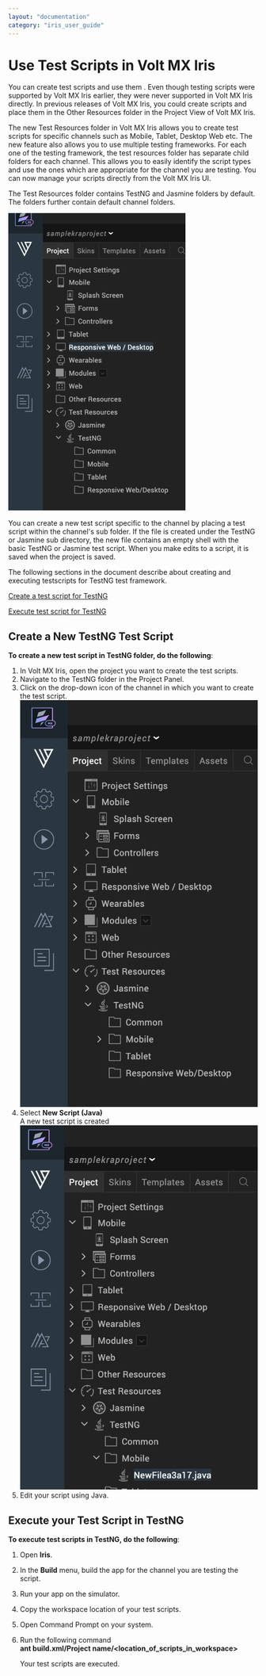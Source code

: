 ```yaml
---
layout: "documentation"
category: "iris_user_guide"
---
```

                         


Use Test Scripts in Volt MX Iris
======================================

You can create test scripts and use them . Even though testing scripts were supported by Volt MX Iris earlier, they were never supported in Volt MX Iris directly. In previous releases of Volt MX Iris, you could create scripts and place them in the Other Resources folder in the Project View of Volt MX Iris.

The new Test Resources folder in Volt MX Iris allows you to create test scripts for specific channels such as Mobile, Tablet, Desktop Web etc. The new feature also allows you to use multiple testing frameworks. For each one of the testing framework, the test resources folder has separate child folders for each channel. This allows you to easily identify the script types and use the ones which are appropriate for the channel you are testing. You can now manage your scripts directly from the Volt MX Iris UI.

The Test Resources folder contains TestNG and Jasmine folders by default. The folders further contain default channel folders.

![](Resources/Images/Test_Resources.png)

You can create a new test script specific to the channel by placing a test script within the channel's sub folder. If the file is created under the TestNG or Jasmine sub directory, the new file contains an empty shell with the basic TestNG or Jasmine test script. When you make edits to a script, it is saved when the project is saved.

The following sections in the document describe about creating and executing testscripts for TestNG test framework.

[Create a test script for TestNG](#create-a-new-testng-test-script)

[Execute test script for TestNG](#execute-your-test-script-in-testng)

Create a New TestNG Test Script
-------------------------------

**To create a new test script in TestNG folder, do the following**:

1.  In Volt MX Iris, open the project you want to create the test scripts.
2.  Navigate to the TestNG folder in the Project Panel.
3.  Click on the drop-down icon of the channel in which you want to create the test script.  
    ![](Resources/Images/testNG_newscript.png)
4.  Select **New Script (Java)**  
    A new test script is created  
    ![](Resources/Images/testNG_newscript1.png)
5.  Edit your script using Java.

Execute your Test Script in TestNG
----------------------------------

**To execute test scripts in TestNG, do the following**:

1.  Open **Iris**.
    
2.  In the **Build** menu, build the app for the channel you are testing the script.
    
3.  Run your app on the simulator.
    
4.  Copy the workspace location of your test scripts.
    
5.  Open Command Prompt on your system.
    
6.  Run the following command  
    **ant build.xml/Project name/<location\_of\_scripts\_in\_workspace>**
    
    Your test scripts are executed.
